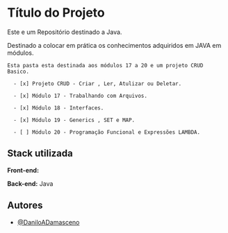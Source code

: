 
# Título do Projeto

Este e um Repositório destinado a Java.

 Destinado a colocar em prática os conhecimentos adquiridos em JAVA em módulos.

    Esta pasta esta destinada aos módulos 17 a 20 e um projeto CRUD Basico.
 
      - [x] Projeto CRUD - Criar , Ler, Atulizar ou Deletar.

      - [x] Módulo 17 - Trabalhando com Arquivos.

      - [x] Módulo 18 - Interfaces.

      - [x] Módulo 19 - Generics , SET e MAP.

      - [ ] Módulo 20 - Programação Funcional e Expressões LAMBDA.
   


## Stack utilizada

**Front-end:** 

**Back-end:** Java


## Autores

- [@DaniloADamasceno](https://github.com/DaniloADamasceno/)

